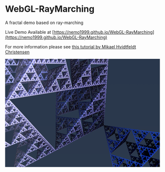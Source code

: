 # WebGL-RayMarching
A fractal demo based on ray-marching

Live Demo Available at [https://nemo1999.github.io/WebGL-RayMarching](https://nemo1999.github.io/WebGL-RayMarching)

For more information please see [this tutorial by Mikael Hvidtfeldt Christensen](http://blog.hvidtfeldts.net/index.php/2011/08/distance-estimated-3d-fractals-iii-folding-space/)

![](triangle.png)